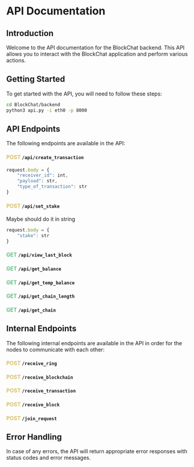 # API Documentation

## Introduction
Welcome to the API documentation for the BlockChat backend. This API allows you to interact with the BlockChat application and perform various actions.

## Getting Started
To get started with the API, you will need to follow these steps:

```bash
cd BlockChat/backend
python3 api.py -i eth0 -p 8000
```

## API Endpoints
The following endpoints are available in the API:

#### <span style="color:#d7bf6c">POST</span> `/api/create_transaction`

```javascript
request.body = {
    "receiver_id": int,
    "payload": str,
    "type_of_transaction": str
}
```

#### <span style="color:#d7bf6c">POST</span> `/api/set_stake`

Maybe should do it in string
```javascript
request.body = {
    "stake": str
}
```

#### <span style="color:#63bc86">GET</span> `/api/view_last_block`

#### <span style="color:#63bc86">GET</span> `/api/get_balance`

#### <span style="color:#63bc86">GET</span> `/api/get_temp_balance`

#### <span style="color:#63bc86">GET</span> `/api/get_chain_length`

#### <span style="color:#63bc86">GET</span> `/api/get_chain`

## Internal Endpoints
The following internal endpoints are available in the API in order for the nodes to communicate with each other:

#### <span style="color:#d7bf6c">POST</span> `/receive_ring`

#### <span style="color:#d7bf6c">POST</span> `/receive_blockchain`

#### <span style="color:#d7bf6c">POST</span> `/receive_transaction`

#### <span style="color:#d7bf6c">POST</span> `/receive_block`

#### <span style="color:#d7bf6c">POST</span> `/join_request`

## Error Handling
In case of any errors, the API will return appropriate error responses with status codes and error messages.
